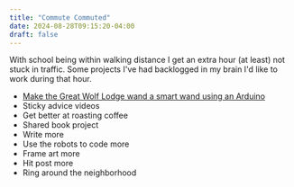 ```yaml
---
title: "Commute Commuted"
date: 2024-08-28T09:15:20-04:00
draft: false
---
```


With school being within walking distance I get an extra hour (at least) not stuck in traffic. Some projects I've had backlogged in my brain I'd like to work during that hour.
* [Make the Great Wolf Lodge wand a smart wand using an Arduino](https://github.com/users/agautsc/projects/1)
* Sticky advice videos
* Get better at roasting coffee
* Shared book project
* Write more
* Use the robots to code more
* Frame art more
* Hit post more
* Ring around the neighborhood